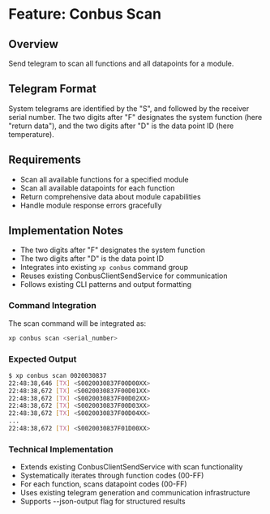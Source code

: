 # Feature: Conbus Scan

## Overview
Send telegram to scan all functions and all datapoints for a module.

## Telegram Format
System telegrams are identified by the "S", and followed by the receiver serial number. The two digits after "F" designates the system function (here "return data"), and the two digits after "D" is the data point ID (here temperature).

## Requirements
- Scan all available functions for a specified module
- Scan all available datapoints for each function
- Return comprehensive data about module capabilities
- Handle module response errors gracefully

## Implementation Notes
- The two digits after "F" designates the system function
- The two digits after "D" is the data point ID
- Integrates into existing `xp conbus` command group
- Reuses existing ConbusClientSendService for communication
- Follows existing CLI patterns and output formatting

### Command Integration
The scan command will be integrated as:
```bash
xp conbus scan <serial_number>
```

### Expected Output
```bash
$ xp conbus scan 0020030837
22:48:38,646 [TX] <S0020030837F00D00XX>
22:48:38,672 [TX] <S0020030837F00D01XX>
22:48:38,672 [TX] <S0020030837F00D02XX>
22:48:38,672 [TX] <S0020030837F00D03XX>
22:48:38,672 [TX] <S0020030837F00D04XX>
...
22:48:38,672 [TX] <S0020030837F01D00XX>
```

### Technical Implementation
- Extends existing ConbusClientSendService with scan functionality
- Systematically iterates through function codes (00-FF)
- For each function, scans datapoint codes (00-FF)  
- Uses existing telegram generation and communication infrastructure
- Supports --json-output flag for structured results